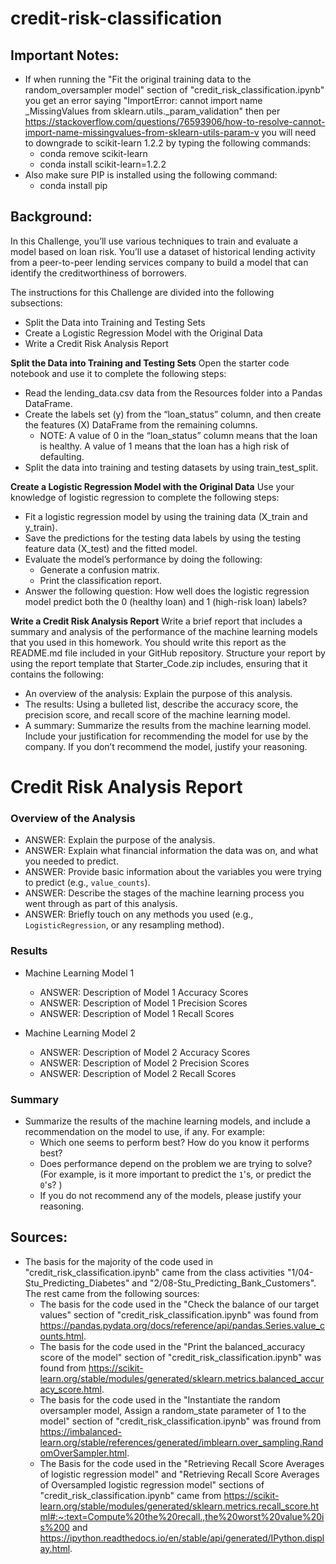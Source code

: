 # credit-risk-classification
## **Important Notes:**
- If when running the "Fit the original training data to the random_oversampler model" section of "credit_risk_classification.ipynb" you get an error saying "ImportError: cannot import name _MissingValues from sklearn.utils._param_validation" then per https://stackoverflow.com/questions/76593906/how-to-resolve-cannot-import-name-missingvalues-from-sklearn-utils-param-v you will need to downgrade to scikit-learn 1.2.2 by typing the following commands:
    - conda remove scikit-learn
    - conda install scikit-learn=1.2.2
- Also make sure PIP is installed using the following command:
    - conda install pip

## **Background:**
In this Challenge, you’ll use various techniques to train and evaluate a model based on loan risk. You’ll use a dataset of historical lending activity from a peer-to-peer lending services company to build a model that can identify the creditworthiness of borrowers.

The instructions for this Challenge are divided into the following subsections:
- Split the Data into Training and Testing Sets
- Create a Logistic Regression Model with the Original Data
- Write a Credit Risk Analysis Report

**Split the Data into Training and Testing Sets**
Open the starter code notebook and use it to complete the following steps:
- Read the lending_data.csv data from the Resources folder into a Pandas DataFrame.
- Create the labels set (y) from the “loan_status” column, and then create the features (X) DataFrame from the remaining columns.
    - NOTE: A value of 0 in the “loan_status” column means that the loan is healthy. A value of 1 means that the loan has a high risk of defaulting.
- Split the data into training and testing datasets by using train_test_split.

**Create a Logistic Regression Model with the Original Data**
Use your knowledge of logistic regression to complete the following steps:
- Fit a logistic regression model by using the training data (X_train and y_train).
- Save the predictions for the testing data labels by using the testing feature data (X_test) and the fitted model.
- Evaluate the model’s performance by doing the following:
    - Generate a confusion matrix.
    - Print the classification report.
- Answer the following question: How well does the logistic regression model predict both the 0 (healthy loan) and 1 (high-risk loan) labels?

**Write a Credit Risk Analysis Report**
Write a brief report that includes a summary and analysis of the performance of the machine learning models that you used in this homework. You should write this report as the README.md file included in your GitHub repository. Structure your report by using the report template that Starter_Code.zip includes, ensuring that it contains the following:
- An overview of the analysis: Explain the purpose of this analysis.
- The results: Using a bulleted list, describe the accuracy score, the precision score, and recall score of the machine learning model.
- A summary: Summarize the results from the machine learning model. Include your justification for recommending the model for use by the company. If you don’t recommend the model, justify your reasoning.

# **Credit Risk Analysis Report**
### **Overview of the Analysis**
- ANSWER: Explain the purpose of the analysis.
- ANSWER: Explain what financial information the data was on, and what you needed to predict.
- ANSWER: Provide basic information about the variables you were trying to predict (e.g., `value_counts`).
- ANSWER: Describe the stages of the machine learning process you went through as part of this analysis.
- ANSWER: Briefly touch on any methods you used (e.g., `LogisticRegression`, or any resampling method).

### **Results**
- Machine Learning Model 1
    - ANSWER: Description of Model 1 Accuracy Scores
    - ANSWER: Description of Model 1 Precision Scores
    - ANSWER: Description of Model 1 Recall Scores

- Machine Learning Model 2
    - ANSWER: Description of Model 2 Accuracy Scores
    - ANSWER: Description of Model 2 Precision Scores
    - ANSWER: Description of Model 2 Recall Scores

### **Summary**
- Summarize the results of the machine learning models, and include a recommendation on the model to use, if any. For example:
    - Which one seems to perform best? How do you know it performs best?
    - Does performance depend on the problem we are trying to solve? (For example, is it more important to predict the `1`'s, or predict the `0`'s? )
    - If you do not recommend any of the models, please justify your reasoning.

## **Sources:**
- The basis for the majority of the code used in "credit_risk_classification.ipynb" came from the class activities "1/04-Stu_Predicting_Diabetes" and "2/08-Stu_Predicting_Bank_Customers". The rest came from the following sources:
    - The basis for the code used in the "Check the balance of our target values" section of "credit_risk_classification.ipynb" was found from https://pandas.pydata.org/docs/reference/api/pandas.Series.value_counts.html.
    - The basis for the code used in the "Print the balanced_accuracy score of the model" section of  "credit_risk_classification.ipynb" was found from https://scikit-learn.org/stable/modules/generated/sklearn.metrics.balanced_accuracy_score.html.
    - The basis for the code used in the "Instantiate the random oversampler model, Assign a random_state parameter of 1 to the model" section of "credit_risk_classification.ipynb" was fround from https://imbalanced-learn.org/stable/references/generated/imblearn.over_sampling.RandomOverSampler.html.
    - The Basis for the code used in the "Retrieving Recall Score Averages of logistic regression model" and "Retrieving Recall Score Averages of Oversampled logistic regression model" sections of "credit_risk_classification.ipynb" came from https://scikit-learn.org/stable/modules/generated/sklearn.metrics.recall_score.html#:~:text=Compute%20the%20recall.,the%20worst%20value%20is%200 and https://ipython.readthedocs.io/en/stable/api/generated/IPython.display.html.
